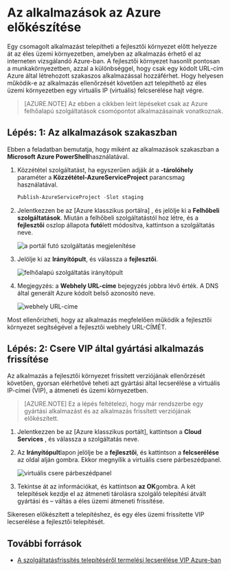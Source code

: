 <properties 
    pageTitle="Egy felhőalapú szolgáltatás telepítése (Node.js) szakasz |} Microsoft Azure" 
    description="További információ a fejlesztői környezet az Azure alkalmazás telepítéséhez, majd a használatáról virtuális IP (virtuális) felcserélése munkakörnyezetben telepítéséhez." 
    services="cloud-services" 
    documentationCenter="nodejs" 
    authors="rmcmurray" 
    manager="wpickett" 
    editor=""/>

<tags 
    ms.service="cloud-services" 
    ms.workload="tbd" 
    ms.tgt_pltfrm="na" 
    ms.devlang="nodejs" 
    ms.topic="article" 
    ms.date="08/11/2016" 
    ms.author="robmcm"/>



# <a name="staging-an-application-in-azure"></a>Az alkalmazások az Azure előkészítése

Egy csomagolt alkalmazást telepítheti a fejlesztői környezet előtt helyezze át az éles üzemi környezetben, amelyben az alkalmazás érhető el az interneten vizsgálandó Azure-ban. A fejlesztői környezet hasonlít pontosan a munkakörnyezetben, azzal a különbséggel, hogy csak egy kódolt URL-cím Azure által létrehozott szakaszos alkalmazással hozzáférhet. Hogy helyesen működik-e az alkalmazás ellenőrzését követően azt telepíthető az éles üzemi környezetben egy virtuális IP (virtuális) felcserélése hajt végre.

> [AZURE.NOTE] Az ebben a cikkben leírt lépéseket csak az Azure felhőalapú szolgáltatások csomópontot alkalmazásainak vonatkoznak.

## <a name="step-1-stage-an-application"></a>Lépés: 1: Az alkalmazások szakaszban

Ebben a feladatban bemutatja, hogy miként az alkalmazások szakaszban a **Microsoft Azure PowerShell**használatával.

1.  Közzététel szolgáltatást, ha egyszerűen adják át a **-tárolóhely** paraméter a **Közzététel-AzureServiceProject** parancsmag használatával.

    ```powershell
    Publish-AzureServiceProject -Slot staging
    ```

2.  Jelentkezzen be az [Azure klasszikus portálra] , és jelölje ki a **Felhőbeli szolgáltatások**. Miután a felhőbeli szolgáltatástól hoz létre, és a **fejlesztői** oszlop állapota **futó**lett módosítva, kattintson a szolgáltatás neve.

    ![a portál futó szolgáltatás megjelenítése][cloud-service]

3.  Jelölje ki az **Irányítópult**, és válassza a **fejlesztői**.

    ![felhőalapú szolgáltatás irányítópult][cloud-service-dashboard]

4. Megjegyzés: a **Webhely URL-címe** bejegyzés jobbra lévő érték. A DNS által generált Azure kódolt belső azonosító neve.

    ![webhely URL-címe][cloud-service-staging-url]

Most ellenőrizheti, hogy az alkalmazás megfelelően működik a fejlesztői környezet segítségével a fejlesztői webhely URL-CÍMÉT.

## <a name="step-2-upgrade-an-application-in-production-by-swapping-vips"></a>Lépés: 2: Csere VIP által gyártási alkalmazás frissítése

Az alkalmazás a fejlesztői környezet frissített verziójának ellenőrzését követően, gyorsan elérhetővé teheti azt gyártási által lecserélése a virtuális IP-címei (VIP), a átmeneti és üzemi környezetben.

> [AZURE.NOTE] Ez a lépés feltételezi, hogy már rendszerbe egy gyártási alkalmazást és az alkalmazás frissített verziójának előkészített.

1.  Jelentkezzen be az [Azure klasszikus portált], kattintson a **Cloud Services** , és válassza a szolgáltatás neve.

2.  Az **Irányítópult**lapon jelölje be a **fejlesztői**, és kattintson a **felcserélése** az oldal alján gombra. Ekkor megnyílik a virtuális csere párbeszédpanel.

    ![virtuális csere párbeszédpanel][vip-swap-dialog]

3.  Tekintse át az információkat, és kattintson **az OK**gombra. A két telepítések kezdje el az átmeneti tárolásra szolgáló telepítési átvált gyártási és – váltás a éles üzemi átmeneti frissítése.

Sikeresen előkészített a telepítéshez, és egy éles üzemi frissítette VIP lecserélése a fejlesztői telepítését.

## <a name="additional-resources"></a>További források

- [A szolgáltatásfrissítés telepítéséről termelési lecserélése VIP Azure-ban]

[Azure klasszikus portál]: http://manage.windowsazure.com
[cloud-service]: ./media/cloud-services-nodejs-stage-application/staging-cloud-service-running.png
[cloud-service-dashboard]: ./media/cloud-services-nodejs-stage-application/cloud-service-dashboard-staging.png
[cloud-service-staging-url]: ./media/cloud-services-nodejs-stage-application/cloud-service-staging-url.png
[vip-swap-dialog]: ./media/cloud-services-nodejs-stage-application/vip-swap-dialog.png
[A szolgáltatásfrissítés telepítéséről termelési lecserélése VIP Azure-ban]: cloud-services-how-to-manage.md#how-to-swap-deployments-to-promote-a-staged-deployment-to-production
